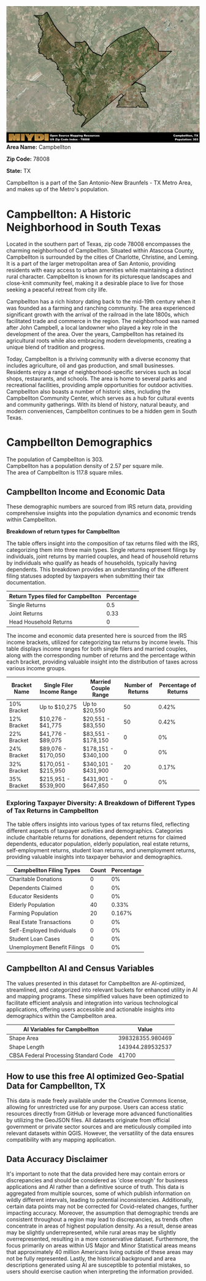 ![Image Alt Text](../_images/78008.png)
**Area Name:** Campbellton

**Zip Code:** 78008

**State:** TX

Campbellton is a part of the San Antonio-New Braunfels - TX Metro Area, and makes up  of the Metro's population.  

# Campbellton: A Historic Neighborhood in South Texas  

Located in the southern part of Texas, zip code 78008 encompasses the charming neighborhood of Campbellton. Situated within Atascosa County, Campbellton is surrounded by the cities of Charlotte, Christine, and Leming. It is a part of the larger metropolitan area of San Antonio, providing residents with easy access to urban amenities while maintaining a distinct rural character. Campbellton is known for its picturesque landscapes and close-knit community feel, making it a desirable place to live for those seeking a peaceful retreat from city life.  

Campbellton has a rich history dating back to the mid-19th century when it was founded as a farming and ranching community. The area experienced significant growth with the arrival of the railroad in the late 1800s, which facilitated trade and commerce in the region. The neighborhood was named after John Campbell, a local landowner who played a key role in the development of the area. Over the years, Campbellton has retained its agricultural roots while also embracing modern developments, creating a unique blend of tradition and progress.  

Today, Campbellton is a thriving community with a diverse economy that includes agriculture, oil and gas production, and small businesses. Residents enjoy a range of neighborhood-specific services such as local shops, restaurants, and schools. The area is home to several parks and recreational facilities, providing ample opportunities for outdoor activities. Campbellton also boasts a number of historic sites, including the Campbellton Community Center, which serves as a hub for cultural events and community gatherings. With its blend of history, natural beauty, and modern conveniences, Campbellton continues to be a hidden gem in South Texas.  

# Campbellton Demographics

The population of Campbellton is 303.  
Campbellton has a population density of 2.57 per square mile.  
The area of Campbellton is 117.8 square miles.  

## Campbellton Income and Economic Data

These demographic numbers are sourced from IRS return data, providing comprehensive insights into the population dynamics and economic trends within Campbellton.

**Breakdown of return types for Campbellton**

The table offers insight into the composition of tax returns filed with the IRS, categorizing them into three main types. Single returns represent filings by individuals, joint returns by married couples, and head of household returns by individuals who qualify as heads of households, typically having dependents. This breakdown provides an understanding of the different filing statuses adopted by taxpayers when submitting their tax documentation.

| Return Types filed for Campbellton                              | Percentage          |
|----------------------------------------------------------|---------------------|
| Single Returns                                            | 0.5 |
| Joint Returns                                             | 0.33 |
| Head Household Returns                                    | 0 |

The income and economic data presented here is sourced from the IRS income brackets, utilized for categorizing tax returns by income levels. This table displays income ranges for both single filers and married couples, along with the corresponding number of returns and the percentage within each bracket, providing valuable insight into the distribution of taxes across various income groups.

| Bracket Name       | Single Filer Income Range | Married Couple Range | Number of Returns | Percentage of Returns |
|--------------------|----------------------------|----------------------|-------------------|-----------------------|
| 10% Bracket        | Up to $10,275              | Up to $20,550        | 50 | 0.42% |
| 12% Bracket        | $10,276 - $41,775          | $20,551 - $83,550    | 50 | 0.42% |
| 22% Bracket        | $41,776 - $89,075          | $83,551 - $178,150   | 0 | 0% |
| 24% Bracket        | $89,076 - $170,050         | $178,151 - $340,100  | 0 | 0% |
| 32% Bracket        | $170,051 - $215,950        | $340,101 - $431,900  | 20 | 0.17% |
| 35% Bracket        | $215,951 - $539,900        | $431,901 - $647,850  | 0 | 0% |

### Exploring Taxpayer Diversity: A Breakdown of Different Types of Tax Returns in Campbellton

The table offers insights into various types of tax returns filed, reflecting different aspects of taxpayer activities and demographics. Categories include charitable returns for donations, dependent returns for claimed dependents, educator population, elderly population, real estate returns, self-employment returns, student loan returns, and unemployment returns, providing valuable insights into taxpayer behavior and demographics.

| Campbellton Filing Types                    | Count | Percentage |
|--------------------------------------|-------|------------|
| Charitable Donations                 | 0 | 0% |
| Dependents Claimed                   | 0 | 0% |
| Educator Residents                   | 0 | 0% |
| Elderly Population                   | 40 | 0.33% |
| Farming Population                   | 20 | 0.167% |
| Real Estate Transactions             | 0 | 0% |
| Self-Employed Individuals            | 0 | 0% |
| Student Loan Cases                   | 0 | 0% |
| Unemployment Benefit Filings         | 0 | 0% |

## Campbellton AI and Census Variables

The values presented in this dataset for Campbellton are AI-optimized, streamlined, and categorized into relevant buckets for enhanced utility in AI and mapping programs. These simplified values have been optimized to facilitate efficient analysis and integration into various technological applications, offering users accessible and actionable insights into demographics within the Campbellton area.

| AI Variables for Campbellton | Value |
|-------------|-------|
| Shape Area | 398328355.980469 |
| Shape Length | 143944.289532537 |
| CBSA Federal Processing Standard Code | 41700 |

## How to use this free AI optimized Geo-Spatial Data for Campbellton, TX

This data is made freely available under the Creative Commons license, allowing for unrestricted use for any purpose. Users can access static resources directly from GitHub or leverage more advanced functionalities by utilizing the GeoJSON files. All datasets originate from official government or private sector sources and are meticulously compiled into relevant datasets within QGIS. However, the versatility of the data ensures compatibility with any mapping application.

## Data Accuracy Disclaimer
It's important to note that the data provided here may contain errors or discrepancies and should be considered as 'close enough' for business applications and AI rather than a definitive source of truth. This data is aggregated from multiple sources, some of which publish information on wildly different intervals, leading to potential inconsistencies. Additionally, certain data points may not be corrected for Covid-related changes, further impacting accuracy. Moreover, the assumption that demographic trends are consistent throughout a region may lead to discrepancies, as trends often concentrate in areas of highest population density. As a result, dense areas may be slightly underrepresented, while rural areas may be slightly overrepresented, resulting in a more conservative dataset. Furthermore, the focus primarily on areas within US Major and Minor Statistical areas means that approximately 40 million Americans living outside of these areas may not be fully represented. Lastly, the historical background and area descriptions generated using AI are susceptible to potential mistakes, so users should exercise caution when interpreting the information provided.
